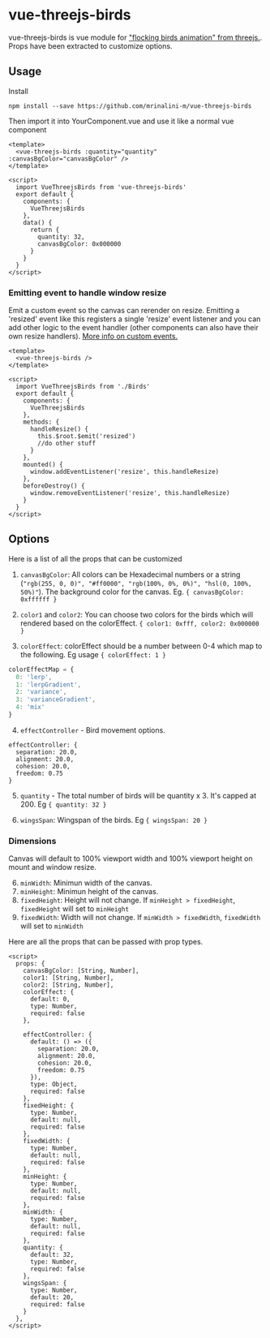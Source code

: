 # vue-threejs-birds

vue-threejs-birds is vue module for ["flocking birds animation" from threejs.](https://threejs.org/examples/webgl_gpgpu_birds.html). Props have been extracted to customize options.

## Usage

Install

```
npm install --save https://github.com/mrinalini-m/vue-threejs-birds
```

Then import it into YourComponent.vue and use it like a normal vue component

```vue
<template>
  <vue-threejs-birds :quantity="quantity" :canvasBgColor="canvasBgColor" />
</template>

<script>
  import VueThreejsBirds from 'vue-threejs-birds'
  export default {
    components: {
      VueThreejsBirds
    },
    data() {
      return {
        quantity: 32,
        canvasBgColor: 0x000000
      }
    }
  }
</script>
```

### Emitting event to handle window resize

Emit a custom event so the canvas can rerender on resize. Emitting a 'resized' event like this registers a single 'resize' event listener and you can add other logic to the event handler (other components can also have their own resize handlers). [More info on custom events.](https://vuejs.org/v2/guide/components-custom-events.html#Event-Names)

```vue
<template>
  <vue-threejs-birds />
</template>

<script>
  import VueThreejsBirds from './Birds'
  export default {
    components: {
      VueThreejsBirds
    },
    methods: {
      handleResize() {
        this.$root.$emit('resized')
        //do other stuff
      }
    },
    mounted() {
      window.addEventListener('resize', this.handleResize)
    },
    beforeDestroy() {
      window.removeEventListener('resize', this.handleResize)
    }
  }
</script>
```

## Options

Here is a list of all the props that can be customized

1. `canvasBgColor`: All colors can be Hexadecimal numbers or a string (`"rgb(255, 0, 0)", "#ff0000", "rgb(100%, 0%, 0%)", "hsl(0, 100%, 50%)"`). The background color for the canvas. Eg. `{ canvasBgColor: 0xffffff }`

2. `color1` and `color2`: You can choose two colors for the birds which will rendered based on the colorEffect. `{ color1: 0xfff, color2: 0x000000 }`
3. `colorEffect`: colorEffect should be a number between 0-4 which map to the following. Eg usage `{ colorEffect: 1 }`

```js
colorEffectMap = {
  0: 'lerp',
  1: 'lerpGradient',
  2: 'variance',
  3: 'varianceGradient',
  4: 'mix'
}
```

4. `effectController` - Bird movement options.

```
effectController: {
  separation: 20.0,
  alignment: 20.0,
  cohesion: 20.0,
  freedom: 0.75
}
```

5. `quantity` - The total number of birds will be quantity x 3. It's capped at 200. Eg `{ quantity: 32 }`

6. `wingsSpan`: Wingspan of the birds. Eg `{ wingsSpan: 20 }`

### Dimensions

Canvas will default to 100% viewport width and 100% viewport height on mount and window resize.

6. `minWidth`: Minimun width of the canvas.
7. `minHeight`: Minimun height of the canvas.
8. `fixedHeight`: Height will not change. If `minHeight > fixedHeight`, `fixedHeight` will set to `minHeight`
9. `fixedWidth`: Width will not change. If `minWidth > fixedWidth`, `fixedWidth` will set to `minWidth`

Here are all the props that can be passed with prop types.

```vue
<script>
  props: {
    canvasBgColor: [String, Number],
    color1: [String, Number],
    color2: [String, Number],
    colorEffect: {
      default: 0,
      type: Number,
      required: false
    },

    effectController: {
      default: () => ({
        separation: 20.0,
        alignment: 20.0,
        cohesion: 20.0,
        freedom: 0.75
      }),
      type: Object,
      required: false
    },
    fixedHeight: {
      type: Number,
      default: null,
      required: false
    },
    fixedWidth: {
      type: Number,
      default: null,
      required: false
    },
    minHeight: {
      type: Number,
      default: null,
      required: false
    },
    minWidth: {
      type: Number,
      default: null,
      required: false
    },
    quantity: {
      default: 32,
      type: Number,
      required: false
    },
    wingsSpan: {
      type: Number,
      default: 20,
      required: false
    }
  },
</script>
```
